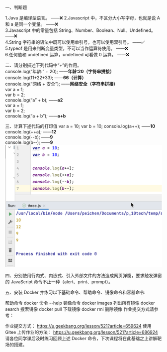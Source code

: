 一、判断题

1.Java 是编译型语言。  ——❌
2.Javascript 中，不区分大小写字母，也就是说 A 和 a 是同一个变量。  ——❌  
3.Javascript 中的常量包括 String、Number、Boolean、Null、Undefined。  ——❌  
4.String 字符串的语法中既可以使用单引号，也可以使用双引号。  ——✅  
5.typeof 是用来判断变量类型，不可以当作运算符使用。  ——❌  
6.任何值和 undefined 运算，undefined 可看做 0 运算。  ——❌  

二、请分别描述下列代码中“+”的作用。  
console.log(“年龄:” + 20);  ——**年龄:20（字符串拼接）**  
console.log(11+22+33);  ——**66（计算）**  
console.log(“网络 + 安全”);  ——**网络安全（字符串拼接）**  
var a = 1;  
var b = 2;  
console.log(“a” + b);  ——**a2**  
var a = 1;  
var b = 2;  
console.log(“a + b”);  ——**a+b**  

三、计算下述代码的打印值
var a = 10;
var b = 10;
console.log(a++);  ——**10**  
console.log(++a);  ——**12**  
console.log(--b);  ——**9**  
console.log(b--);  ——**9**
![img.png](img.png)

四、分别使用行内式、内嵌式、引入外部文件的方法造成网页弹窗，要求触发弹窗的 JavaScript 命令不止一种（alert、print、prompt）。


五、安装 Docker 并练习以下基础命令、帮助命令、镜像命令和容器命令:

帮助命令
docker 命令 --help
镜像命令
docker images 列出所有镜像
docker search 搜索镜像
docker pull 下载镜像
docker rmi 删除镜像
作业提交方式请参考：

作业提交方式： https://u.geekbang.org/lesson/521?article=659624
使用 Gitee 上传作业的方法：  https://u.geekbang.org/lesson/521?article=686924
请各位同学课后及时练习回顾上述 Docker 命令，下次课程将在此基础之上讲解靶场的搭建。